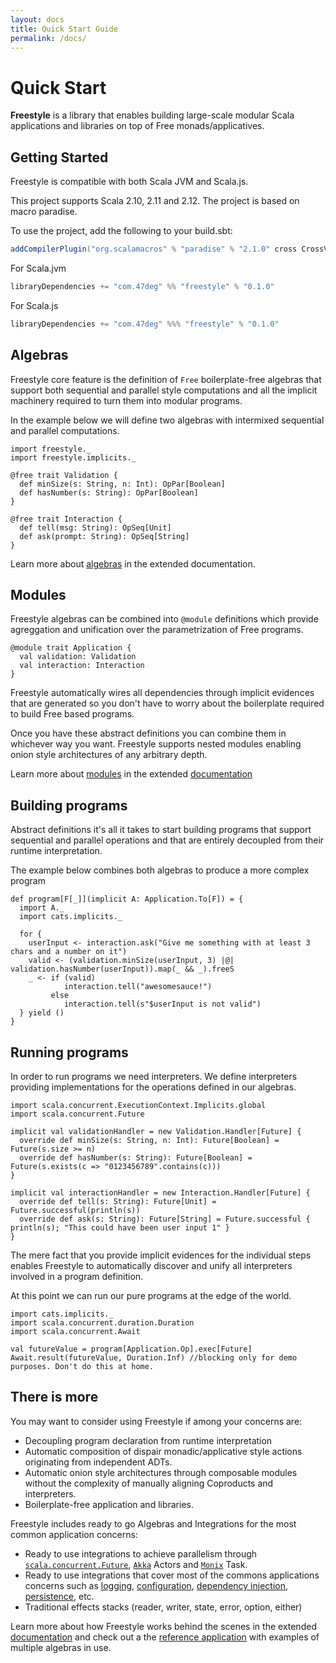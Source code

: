```yaml
---
layout: docs
title: Quick Start Guide
permalink: /docs/
---
```


# Quick Start

**Freestyle** is a library that enables building large-scale modular Scala applications and libraries on top of Free monads/applicatives.

## Getting Started

Freestyle is compatible with both Scala JVM and Scala.js.

This project supports Scala 2.10, 2.11 and 2.12. The project is based on macro paradise.

To use the project, add the following to your build.sbt:

```scala
addCompilerPlugin("org.scalamacros" % "paradise" % "2.1.0" cross CrossVersion.full)
```

For Scala.jvm

```scala
libraryDependencies += "com.47deg" %% "freestyle" % "0.1.0"
```

For Scala.js

```scala
libraryDependencies += "com.47deg" %%% "freestyle" % "0.1.0"
```

## Algebras

Freestyle core feature is the definition of `Free` boilerplate-free algebras that support both sequential and parallel style computations and all the implicit machinery required to turn them into modular programs.

In the example below we will define two algebras with intermixed sequential and parallel computations.

```tut:silent:decorate(.kazari-id-1)
import freestyle._
import freestyle.implicits._

@free trait Validation {
  def minSize(s: String, n: Int): OpPar[Boolean]
  def hasNumber(s: String): OpPar[Boolean]
}

@free trait Interaction {
  def tell(msg: String): OpSeq[Unit]
  def ask(prompt: String): OpSeq[String]
}
```

Learn more about [algebras](/docs/algebras/) in the extended documentation.

## Modules

Freestyle algebras can be combined into `@module` definitions which provide agreggation and unification over the
parametrization of Free programs.

```tut:silent:decorate(.kazari-id-1)
@module trait Application {
  val validation: Validation
  val interaction: Interaction
}
```

Freestyle automatically wires all dependencies through implicit evidences that are generated so you don't have to worry about the boilerplate required to build Free based programs.

Once you have these abstract definitions you can combine them in whichever way you want. Freestyle supports nested modules enabling onion style architectures of any arbitrary depth.

Learn more about [modules](/docs/modules/) in the extended [documentation]()

## Building programs

Abstract definitions it's all it takes to start building programs that support sequential and parallel operations and that are entirely decoupled from their runtime interpretation.

The example below combines both algebras to produce a more complex program

```tut:silent:decorate(.kazari-id-1)
def program[F[_]](implicit A: Application.To[F]) = {
  import A._
  import cats.implicits._

  for {
    userInput <- interaction.ask("Give me something with at least 3 chars and a number on it")
    valid <- (validation.minSize(userInput, 3) |@| validation.hasNumber(userInput)).map(_ && _).freeS
    _ <- if (valid)
            interaction.tell("awesomesauce!") 
         else
            interaction.tell(s"$userInput is not valid")
  } yield ()
}
```

## Running programs

In order to run programs we need interpreters. We define interpreters providing implementations for the operations defined in our algebras.

```tut:silent:decorate(.kazari-id-1)
import scala.concurrent.ExecutionContext.Implicits.global
import scala.concurrent.Future

implicit val validationHandler = new Validation.Handler[Future] {
  override def minSize(s: String, n: Int): Future[Boolean] = Future(s.size >= n)
  override def hasNumber(s: String): Future[Boolean] = Future(s.exists(c => "0123456789".contains(c)))
}

implicit val interactionHandler = new Interaction.Handler[Future] {
  override def tell(s: String): Future[Unit] = Future.successful(println(s))
  override def ask(s: String): Future[String] = Future.successful { println(s); "This could have been user input 1" }
}
```

The mere fact that you provide implicit evidences for the individual steps enables Freestyle to automatically discover and unify all interpreters involved in a program definition.

At this point we can run our pure programs at the edge of the world.

```tut:silent:decorate(.kazari-id-1)
import cats.implicits._
import scala.concurrent.duration.Duration
import scala.concurrent.Await

val futureValue = program[Application.Op].exec[Future]
Await.result(futureValue, Duration.Inf) //blocking only for demo purposes. Don't do this at home.
```

## There is more

You may want to consider using Freestyle if among your concerns are:

- Decoupling program declaration from runtime interpretation
- Automatic composition of dispair monadic/applicative style actions originating from independent ADTs.
- Automatic onion style architectures through composable modules without the complexity of manually aligning Coproducts and interpreters.
- Boilerplate-free application and libraries.

Freestyle includes ready to go Algebras and Integrations for the most common application concerns:

- Ready to use integrations to achieve parallelism through [`scala.concurrent.Future`](), [`Akka`]() Actors and [`Monix`]() Task.
- Ready to use integrations that cover most of the commons applications concerns such as [logging](), [configuration](), [dependency injection](), [persistence](), etc.
- Traditional effects stacks (reader, writer, state, error, option, either)

Learn more about how Freestyle works behind the scenes in the extended [documentation](/docs/algebras/) and check out a the [reference application](/TODO) with examples
of multiple algebras in use.
